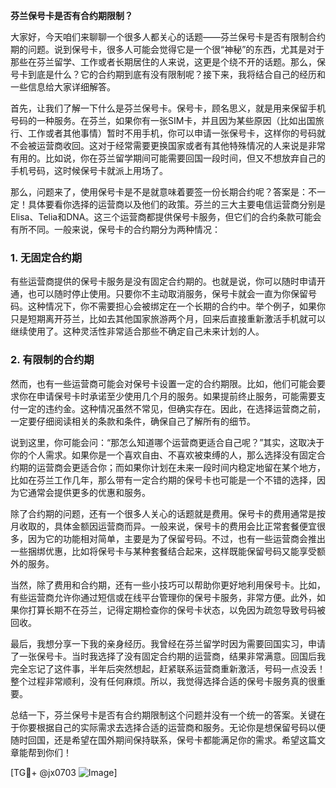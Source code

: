 **芬兰保号卡是否有合约期限制？**

大家好，今天咱们来聊聊一个很多人都关心的话题——芬兰保号卡是否有限制合约期的问题。说到保号卡，很多人可能会觉得它是一个很“神秘”的东西，尤其是对于那些在芬兰留学、工作或者长期居住的人来说，这更是个绕不开的话题。那么，保号卡到底是什么？它的合约期到底有没有限制呢？接下来，我将结合自己的经历和一些信息给大家详细解答。

首先，让我们了解一下什么是芬兰保号卡。保号卡，顾名思义，就是用来保留手机号码的一种服务。在芬兰，如果你有一张SIM卡，并且因为某些原因（比如出国旅行、工作或者其他事情）暂时不用手机，你可以申请一张保号卡，这样你的号码就不会被运营商收回。这对于经常需要更换国家或者有其他特殊情况的人来说是非常有用的。比如说，你在芬兰留学期间可能需要回国一段时间，但又不想放弃自己的手机号码，这时候保号卡就派上用场了。

那么，问题来了，使用保号卡是不是就意味着要签一份长期合约呢？答案是：不一定！具体要看你选择的运营商以及他们的政策。芬兰的三大主要电信运营商分别是Elisa、Telia和DNA。这三个运营商都提供保号卡服务，但它们的合约条款可能会有所不同。一般来说，保号卡的合约期分为两种情况：

### 1. **无固定合约期**
有些运营商提供的保号卡服务是没有固定合约期的。也就是说，你可以随时申请开通，也可以随时停止使用。只要你不主动取消服务，保号卡就会一直为你保留号码。这种情况下，你不需要担心会被绑定在一个长期的合约中。举个例子，如果你只是短期离开芬兰，比如去其他国家旅游两个月，回来后直接重新激活手机就可以继续使用了。这种灵活性非常适合那些不确定自己未来计划的人。

### 2. **有限制的合约期**
然而，也有一些运营商可能会对保号卡设置一定的合约期限。比如，他们可能会要求你在申请保号卡时承诺至少使用几个月的服务。如果提前终止服务，可能需要支付一定的违约金。这种情况虽然不常见，但确实存在。因此，在选择运营商之前，一定要仔细阅读相关的条款和条件，确保自己了解所有的细节。

说到这里，你可能会问：“那怎么知道哪个运营商更适合自己呢？”其实，这取决于你的个人需求。如果你是一个喜欢自由、不喜欢被束缚的人，那么选择没有固定合约期的运营商会更适合你；而如果你计划在未来一段时间内稳定地留在某个地方，比如在芬兰工作几年，那么带有一定合约期的保号卡也可能是一个不错的选择，因为它通常会提供更多的优惠和服务。

除了合约期的问题，还有一个很多人关心的话题就是费用。保号卡的费用通常是按月收取的，具体金额因运营商而异。一般来说，保号卡的费用会比正常套餐便宜很多，因为它的功能相对简单，主要是为了保留号码。不过，也有一些运营商会推出一些捆绑优惠，比如将保号卡与某种套餐结合起来，这样既能保留号码又能享受额外的服务。

当然，除了费用和合约期，还有一些小技巧可以帮助你更好地利用保号卡。比如，有些运营商允许你通过短信或在线平台管理你的保号卡服务，非常方便。此外，如果你打算长期不在芬兰，记得定期检查你的保号卡状态，以免因为疏忽导致号码被回收。

最后，我想分享一下我的亲身经历。我曾经在芬兰留学时因为需要回国实习，申请了一张保号卡。当时我选择了没有固定合约期的运营商，结果非常满意。回国后我完全忘记了这件事，半年后突然想起，赶紧联系运营商重新激活，号码一点没丢！整个过程非常顺利，没有任何麻烦。所以，我觉得选择合适的保号卡服务真的很重要。

总结一下，芬兰保号卡是否有合约期限制这个问题并没有一个统一的答案。关键在于你要根据自己的实际需求去选择合适的运营商和服务。无论你是想保留号码以便随时回国，还是希望在国外期间保持联系，保号卡都能满足你的需求。希望这篇文章能帮到你们！

[TG💪+ @jx0703 ![Image](https://github.com/user-attachments/assets/dbca1d08-cadb-493c-b0ec-ad6f7a83f270)]
